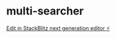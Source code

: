# multi-searcher

[Edit in StackBlitz next generation editor ⚡️](https://stackblitz.com/~/github.com/shikaiwen/multi-searcher)